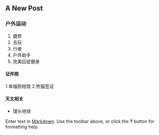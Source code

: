 ## A New Post

### 户外运动
 1. 磨房
 2. 去玩
 3. 行者
 4. 户外助手
 5. 完美囚徒健身
 
#### 证件照
  1.幸福照相馆
  2.熊猫签证

#### 天文相关
 + 馒头地球
 

Enter text in [Markdown](http://daringfireball.net/projects/markdown/). Use the toolbar above, or click the **?** button for formatting help.
